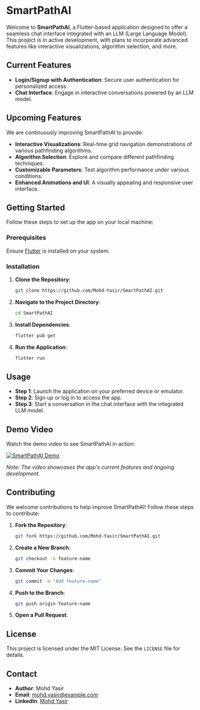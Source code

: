 # SmartPathAI

Welcome to **SmartPathAI**, a Flutter-based application designed to offer a seamless chat interface integrated with an LLM (Large Language Model). This project is in active development, with plans to incorporate advanced features like interactive visualizations, algorithm selection, and more.

## Current Features

- **Login/Signup with Authentication**: Secure user authentication for personalized access.
- **Chat Interface**: Engage in interactive conversations powered by an LLM model.

## Upcoming Features

We are continuously improving SmartPathAI to provide:

- **Interactive Visualizations**: Real-time grid navigation demonstrations of various pathfinding algorithms.
- **Algorithm Selection**: Explore and compare different pathfinding techniques.
- **Customizable Parameters**: Test algorithm performance under various conditions.
- **Enhanced Animations and UI**: A visually appealing and responsive user interface.

## Getting Started

Follow these steps to set up the app on your local machine:

### Prerequisites

Ensure [Flutter](https://flutter.dev/docs/get-started/install) is installed on your system.

### Installation

1. **Clone the Repository**:
   ```bash
   git clone https://github.com/Mohd-Yasir/SmartPathAI.git
   ```
2. **Navigate to the Project Directory**:
   ```bash
   cd SmartPathAI
   ```
3. **Install Dependencies**:
   ```bash
   flutter pub get
   ```
4. **Run the Application**:
   ```bash
   flutter run
   ```

## Usage

- **Step 1**: Launch the application on your preferred device or emulator.
- **Step 2**: Sign up or log in to access the app.
- **Step 3**: Start a conversation in the chat interface with the integrated LLM model.

## Demo Video

Watch the demo video to see SmartPathAI in action:

[![SmartPathAI Demo](https://img.youtube.com/vi/x9zKi17u07M/0.jpg)](https://www.youtube.com/watch?v=x9zKi17u07M)

*Note: The video showcases the app's current features and ongoing development.*

## Contributing

We welcome contributions to help improve SmartPathAI! Follow these steps to contribute:

1. **Fork the Repository**:
   ```bash
   git fork https://github.com/Mohd-Yasir/SmartPathAI.git
   ```
2. **Create a New Branch**:
   ```bash
   git checkout -b feature-name
   ```
3. **Commit Your Changes**:
   ```bash
   git commit -m "Add feature-name"
   ```
4. **Push to the Branch**:
   ```bash
   git push origin feature-name
   ```
5. **Open a Pull Request**.

## License

This project is licensed under the MIT License. See the `LICENSE` file for details.

## Contact

- **Author**: Mohd Yasir
- **Email**: [mohd.yasir@example.com](mailto:mohd.yasir@example.com)
- **LinkedIn**: [Mohd Yasir](https://www.linkedin.com/in/mohd-yasir/)
```
